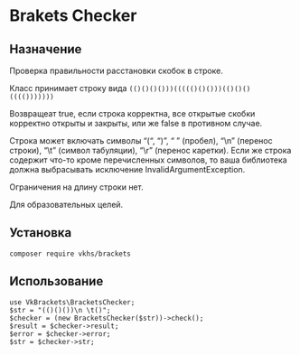 # Brakets Checker

## Назначение

Проверка правильности расстановки скобок в строке.

Класс принимает строку вида `(()()()()))((((()()()))(()()()(((()))))))`

Возвращеат true, если строка корректна, все открытые скобки корректно открыты
и закрыты, или же false в противном случае.

Строка может включать символы “(“, “)”, “ ” (пробел), “\n” (перенос строки), “\t” (символ
табуляции), “\r” (перенос каретки). Если же строка содержит что-то кроме
перечисленных символов, то ваша библиотека должна выбрасывать исключение
InvalidArgumentException.

Ограничения на длину строки нет.

Для образовательных целей.

## Установка

    composer require vkhs/brackets 

## Использование

    use VkBrackets\BracketsChecker;      
    $str = "(()()())\n \t()";
    $checker = (new BracketsChecker($str))->check();
    $result = $checker->result;
    $error = $checker->error;
    $str = $checker->str;
